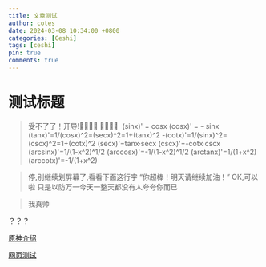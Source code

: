 ```yaml
---
title: 文章测试
author: cotes
date: 2024-03-08 10:34:00 +0800
categories: [Ceshi]
tags: [ceshi]
pin: true
comments: true
---
```


# 测试标题

> 受不了了！开导!🥵🥵🥵🥵 
🥵🥵🥵🥵 
 (sinx)' = cosx 
(cosx)' = - sinx 
(tanx)'=1/(cosx)^2=(secx)^2=1+(tanx)^2 
-(cotx)'=1/(sinx)^2=(cscx)^2=1+(cotx)^2 
(secx)'=tanx·secx 
(cscx)'=-cotx·cscx 
(arcsinx)'=1/(1-x^2)^1/2 
(arccosx)'=-1/(1-x^2)^1/2 
(arctanx)'=1/(1+x^2) 
(arccotx)'=-1/(1+x^2)​

> 停,别继续划屏幕了,看看下面这行字
“你超棒！明天请继续加油！”
OK,可以啦
只是以防万一今天一整天都没有人夸夸你而已

> 我真帅

？？？

[原神介绍](https://1816147183.github.io/html/作业.html)

[网页测试](https://1816147183.github.io/html/2024-03-08-14-30-00.html)